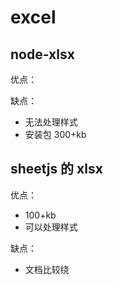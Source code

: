 # excel

## node-xlsx

优点：

缺点：

- 无法处理样式
- 安装包 300+kb

## sheetjs 的 xlsx

优点：

- 100+kb
- 可以处理样式

缺点：

- 文档比较绕
